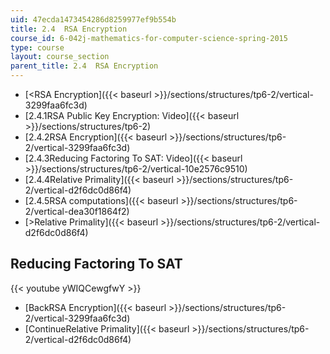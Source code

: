 ```yaml
---
uid: 47ecda1473454286d8259977ef9b554b
title: 2.4  RSA Encryption
course_id: 6-042j-mathematics-for-computer-science-spring-2015
type: course
layout: course_section
parent_title: 2.4  RSA Encryption
---
```


*   [<RSA Encryption]({{< baseurl >}}/sections/structures/tp6-2/vertical-3299faa6fc3d)
*   [2.4.1RSA Public Key Encryption: Video]({{< baseurl >}}/sections/structures/tp6-2)
*   [2.4.2RSA Encryption]({{< baseurl >}}/sections/structures/tp6-2/vertical-3299faa6fc3d)
*   [2.4.3Reducing Factoring To SAT: Video]({{< baseurl >}}/sections/structures/tp6-2/vertical-10e2576c9510)
*   [2.4.4Relative Primality]({{< baseurl >}}/sections/structures/tp6-2/vertical-d2f6dc0d86f4)
*   [2.4.5RSA computations]({{< baseurl >}}/sections/structures/tp6-2/vertical-dea30f1864f2)
*   [\>Relative Primality]({{< baseurl >}}/sections/structures/tp6-2/vertical-d2f6dc0d86f4)

Reducing Factoring To SAT
-------------------------

{{< youtube yWIQCewgfwY >}}

*   [BackRSA Encryption]({{< baseurl >}}/sections/structures/tp6-2/vertical-3299faa6fc3d)
*   [ContinueRelative Primality]({{< baseurl >}}/sections/structures/tp6-2/vertical-d2f6dc0d86f4)